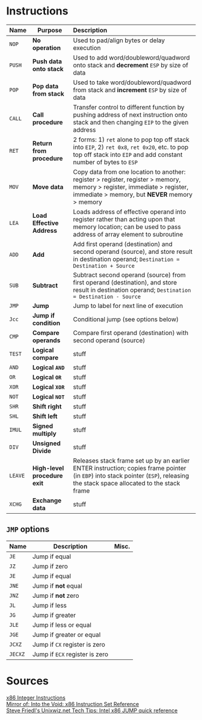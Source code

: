 # Instructions

| Name | Purpose | Description |
| ----------- | ----------- | :----------- |
| `NOP` | **No operation** | Used to pad/align bytes or delay execution |
| `PUSH` | **Push data onto stack** | Used to add word/doubleword/quadword onto stack and **decrement** `ESP` by size of data |
| `POP` | **Pop data from stack** | Used to take word/doubleword/quadword from stack and **increment** `ESP` by size of data |
| `CALL` | **Call procedure** | Transfer control to different function by pushing address of next instruction onto stack and then changing `EIP` to the given address |
| `RET` | **Return from procedure** | 2 forms: 1) `ret` alone to pop top off stack into `EIP`, 2) `ret 0x8`, `ret 0x20`, etc. to pop top off stack into `EIP` and add constant number of bytes to `ESP`  |
| `MOV` | **Move data** | Copy data from one location to another: register > register, register > memory, memory > register, immediate > register, immediate > memory, but **NEVER** memory > memory |
| `LEA` | **Load Effective Address** | Loads address of effective operand into register rather than acting upon that memory location; can be used to pass address of array element to subroutine |
| `ADD` | **Add** | Add first operand (destination) and second operand (source), and store result in destination operand; `Destination = Destination + Source` |
| `SUB` | **Subtract** | Subtract second operand (source) from first operand (destination), and store result in destination operand; `Destination = Destination - Source` |
| `JMP` | **Jump** | Jump to label for next line of execution |
| `Jcc` | **Jump if condition** | Conditional jump (see options below) |
| `CMP` | **Compare operands** | Compare first operand (destination) with second operand (source) |
| `TEST` | **Logical compare** | stuff |
| `AND` | **Logical `AND`** | stuff |
| `OR` | **Logical `OR`** | stuff |
| `XOR` | **Logical `XOR`** | stuff |
| `NOT` | **Logical `NOT`** | stuff |
| `SHR` | **Shift right** | stuff |
| `SHL` | **Shift left** | stuff |
| `IMUL` | **Signed multiply** | stuff |
| `DIV` | **Unsigned Divide** | stuff |
| `LEAVE` | **High-level procedure exit** | Releases stack frame set up by an earlier ENTER instruction; copies frame pointer (in `EBP`) into stack pointer (`ESP`), releasing the stack space allocated to the stack frame |
| `XCHG` | **Exchange data** | stuff |

## `JMP` options
| Name | Description | Misc. |
| ----------- | ----------- | :----------- |
| `JE` | Jump if equal ||
| `JZ` | Jump if zero ||
| `JE` | Jump if equal ||
| `JNE` | Jump if **not** equal ||
| `JNZ` | Jump if **not** zero ||
| `JL` | Jump if less ||
| `JG` | Jump if greater ||
| `JLE` | Jump if less or equal ||
| `JGE` | Jump if greater or equal ||
| `JCXZ` | Jump if `CX` register is zero ||
| `JECXZ` | Jump if `ECX` register is zero ||


# Sources
[x86 Integer Instructions](https://en.wikipedia.org/wiki/X86_instruction_listings#x86_integer_instructions) \
[Mirror of: Into the Void: x86 Instruction Set Reference](https://c9x.me/x86/) \
[Steve Friedl's Unixwiz.net Tech Tips: Intel x86 JUMP quick reference](http://www.unixwiz.net/techtips/x86-jumps.html)

